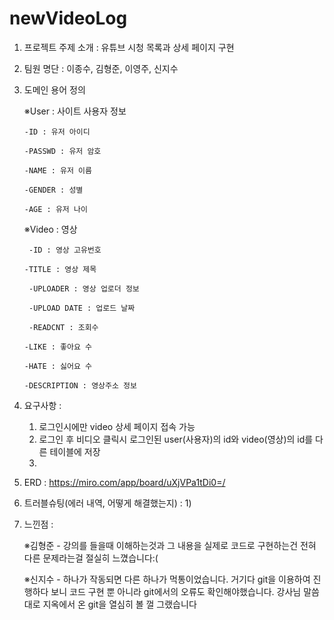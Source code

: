 # newVideoLog
1. 프로젝트 주제 소개
  : 유튜브 시청 목록과 상세 페이지 구현
  
  
  
2. 팀원 명단
  : 이종수, 김형준, 이영주, 신지수
  
  
  
3. 도메인 용어 정의

    ※User : 사이트 사용자 정보
  
       -ID : 유저 아이디

       -PASSWD : 유저 암호

       -NAME : 유저 이름
  
       -GENDER : 성별

       -AGE : 유저 나이
    


    ※Video : 영상
    
        -ID : 영상 고유번호

       -TITLE : 영상 제목
  
        -UPLOADER : 영상 업로더 정보

        -UPLOAD DATE : 업로드 날짜

        -READCNT : 조회수

       -LIKE : 좋아요 수

       -HATE : 싫어요 수

       -DESCRIPTION : 영상주소 정보
  
  
  
  
4. 요구사항 : 
    1) 로그인시에만 video 상세 페이지 접속 가능
    2) 로그인 후 비디오 클릭시 로그인된 user(사용자)의 id와 video(영상)의 id를 다른 테이블에 저장
    3) 




5. ERD : https://miro.com/app/board/uXjVPa1tDi0=/
 
 
 
 
6. 트러블슈팅(에러 내역, 어떻게 해결했는지) :
      1) 





7. 느낀점 : 

     ※김형준 - 강의를 들을때 이해하는것과 그 내용을 실제로 코드로 구현하는건 전혀 다른 문제라는걸 절실히 느꼈습니다:(

      ※신지수 - 하나가 작동되면 다른 하나가 먹통이었습니다. 거기다 git을 이용하여 진행하다 보니 코드 구현 뿐 아니라 git에서의 오류도 확인해야했습니다. 강사님 말씀대로 지옥에서 온 git을 열심히 볼 껄 그랬습니다
